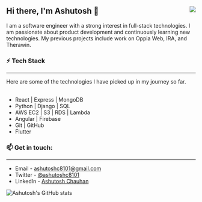 ## Hi there, I'm Ashutosh 👋 <img align="right" src="https://komarev.com/ghpvc/?username=ashutoshc8101&color=brightgreen" />

I am a software engineer with a strong interest in full-stack technologies. I am passionate about product development and continuously learning new technologies. My previous projects include work on Oppia Web, IRA, and Therawin.

### ⚡ Tech Stack
<hr />
Here are some of the technologies I have picked up in my journey so far.
<br /><br />
<ul>
    <li>React | Express | MongoDB</li>
    <li>Python | Django | SQL</li>
    <li>AWS EC2 | S3 | RDS | Lambda</li>
    <li>Angular | Firebase</li>
    <li>Git | GitHub</li>
    <li>Flutter</li>
</ul>

### 📫 Get in touch: 
<hr />
<ul>
    <li> Email - <a href="mailto:ashutoshc8101@gmail.com">ashutoshc8101@gmail.com</a></li>
    <li> Twitter - <a href="https://twitter.com/ashutoshc8101">@ashutoshc8101</a></li>
    <li> LinkedIn - <a href="https://www.linkedin.com/in/ashutosh-chauhan-3866aa69/">Ashutosh Chauhan</a></li>
</ul>

![Ashutosh's GitHub stats](https://github-readme-stats.vercel.app/api?username=ashutoshc8101&theme=graywhite&show_icons=true)
